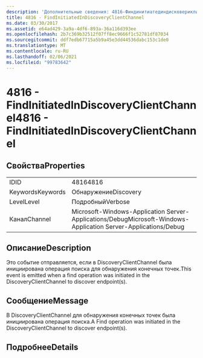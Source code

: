 ```yaml
---
description: 'Дополнительные сведения: 4816-Финдинитиатединдисковериклиентчаннел'
title: 4816 - FindInitiatedInDiscoveryClientChannel
ms.date: 03/30/2017
ms.assetid: e64ad429-3a9a-4df6-893a-36a116d393ee
ms.openlocfilehash: 2b7c369b32512f07ff8ec9666f1c52781df87034
ms.sourcegitcommit: ddf7edb67715a5b9a45e3dd44536dabc153c1de0
ms.translationtype: MT
ms.contentlocale: ru-RU
ms.lasthandoff: 02/06/2021
ms.locfileid: "99783642"
---
```

# <a name="4816---findinitiatedindiscoveryclientchannel"></a><span data-ttu-id="0e826-103">4816 - FindInitiatedInDiscoveryClientChannel</span><span class="sxs-lookup"><span data-stu-id="0e826-103">4816 - FindInitiatedInDiscoveryClientChannel</span></span>

## <a name="properties"></a><span data-ttu-id="0e826-104">Свойства</span><span class="sxs-lookup"><span data-stu-id="0e826-104">Properties</span></span>  
  
|||  
|-|-|  
|<span data-ttu-id="0e826-105">ID</span><span class="sxs-lookup"><span data-stu-id="0e826-105">ID</span></span>|<span data-ttu-id="0e826-106">4816</span><span class="sxs-lookup"><span data-stu-id="0e826-106">4816</span></span>|  
|<span data-ttu-id="0e826-107">Keywords</span><span class="sxs-lookup"><span data-stu-id="0e826-107">Keywords</span></span>|<span data-ttu-id="0e826-108">Обнаружение</span><span class="sxs-lookup"><span data-stu-id="0e826-108">Discovery</span></span>|  
|<span data-ttu-id="0e826-109">Level</span><span class="sxs-lookup"><span data-stu-id="0e826-109">Level</span></span>|<span data-ttu-id="0e826-110">Подробный</span><span class="sxs-lookup"><span data-stu-id="0e826-110">Verbose</span></span>|  
|<span data-ttu-id="0e826-111">Канал</span><span class="sxs-lookup"><span data-stu-id="0e826-111">Channel</span></span>|<span data-ttu-id="0e826-112">Microsoft-Windows-Application Server-Applications/Debug</span><span class="sxs-lookup"><span data-stu-id="0e826-112">Microsoft-Windows-Application Server-Applications/Debug</span></span>|  
  
## <a name="description"></a><span data-ttu-id="0e826-113">Описание</span><span class="sxs-lookup"><span data-stu-id="0e826-113">Description</span></span>  

 <span data-ttu-id="0e826-114">Это событие отправляется, если в DiscoveryClientChannel была инициирована операция поиска для обнаружения конечных точек.</span><span class="sxs-lookup"><span data-stu-id="0e826-114">This event is emitted when a find operation was initiated in the DiscoveryClientChannel to discover endpoint(s).</span></span>  
  
## <a name="message"></a><span data-ttu-id="0e826-115">Сообщение</span><span class="sxs-lookup"><span data-stu-id="0e826-115">Message</span></span>  

 <span data-ttu-id="0e826-116">В DiscoveryClientChannel для обнаружения конечных точек была инициирована операция поиска.</span><span class="sxs-lookup"><span data-stu-id="0e826-116">A Find operation was initiated in the DiscoveryClientChannel to discover endpoint(s).</span></span>  
  
## <a name="details"></a><span data-ttu-id="0e826-117">Подробнее</span><span class="sxs-lookup"><span data-stu-id="0e826-117">Details</span></span>
